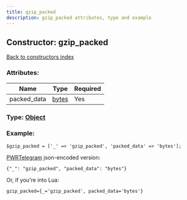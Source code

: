 ```yaml
---
title: gzip_packed
description: gzip_packed attributes, type and example
---
```

## Constructor: gzip\_packed  
[Back to constructors index](index.md)



### Attributes:

| Name     |    Type       | Required |
|----------|---------------|----------|
|packed\_data|[bytes](../types/bytes.md) | Yes|



### Type: [Object](../types/Object.md)


### Example:

```
$gzip_packed = ['_' => 'gzip_packed', 'packed_data' => 'bytes'];
```  

[PWRTelegram](https://pwrtelegram.xyz) json-encoded version:

```
{"_": "gzip_packed", "packed_data": "bytes"}
```


Or, if you're into Lua:  


```
gzip_packed={_='gzip_packed', packed_data='bytes'}

```


